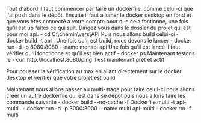 Tout d'abord il faut commencer par faire un dockerfile, comme celui-ci que j'ai push dans le dépôt.
Ensuite il faut allumer le docker desktop en fond et que vous êtes connecté a votre compte pour que cela fontionne, une fois qu'il est up faites ce qui suit.
Dirigez vous dans le dossier du projet qui est pour moi api.
            - cd C:\chemin\vers\API
Puis nous allons build celui-ci
            - docker build -t api .
Une fois qu'il est build, nous devons le lancer 
            - docker run -d -p 8080:8080 --name monapi api
Une fois qu'il est lancé il faut vérifier qu'il fonctionne et qu'il est bien actif 
            - docker ps
Maintenant testons le 
            - curl http://localhost:8080/ping
Il est maintenant prêt et actif 

Pour pousser la vérification au max en allant directement sur le docker desktop et vérifier que votre projet est build 

Maintenant nous allons passer au multi-stage pour faire celui-ci nous allons créer un autre dockerfile qui est dans se dépot puis nous allons faire les commande suivante
            - docker build --no-cache -f Dockerfile.multi -t api-multi .
            - docker run -d -p 3000:3000 --name multi api-multi
            - docker rm -f multi 
